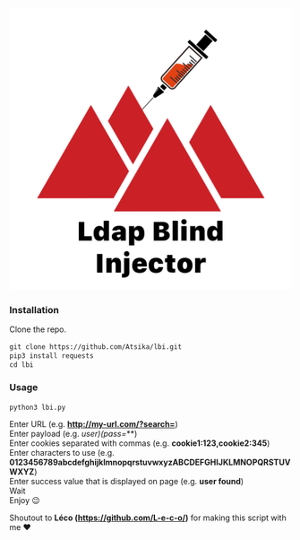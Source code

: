 <p align="center">
  <img src="lbi.png">
</p>

### Installation
Clone the repo.
```
git clone https://github.com/Atsika/lbi.git
pip3 install requests
cd lbi
```  

### Usage  
```
python3 lbi.py
```  
Enter URL (e.g. **http://my-url.com/?search=**)      
Enter payload (e.g. **user*)(pass=***)  
Enter cookies separated with commas (e.g. **cookie1:123,cookie2:345**)  
Enter characters to use (e.g. **0123456789abcdefghijklmnopqrstuvwxyzABCDEFGHIJKLMNOPQRSTUVWXYZ**)  
Enter success value that is displayed on page (e.g. **user found**)  
Wait  
Enjoy 😉  

Shoutout to **Léco (https://github.com/L-e-c-o/)** for making this script with me ❤️
